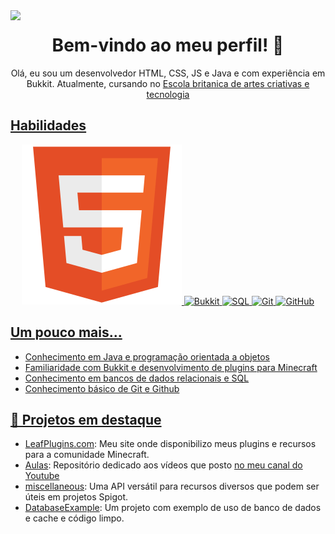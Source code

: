 <img src="https://user-images.githubusercontent.com/59892753/122819440-d97f2e80-d2b0-11eb-87dd-0d6737de5452.png" width="400px" align="left">

<h1 align="center">Bem-vindo ao meu perfil! 👋</h1>
<p align="center">Olá, eu sou um desenvolvedor HTML, CSS, JS e Java e com experiência em Bukkit. Atualmente, cursando no <a href="https://ebaconline.com.br/">Escola britanica de artes criativas e tecnologia

<h2>Habilidades</h2>
<p align="center">
  <img alt="Html" src="https://raw.githubusercontent.com/devicons/devicon/master/icons/html5/html5-original.svg">
  <img alt="Bukkit" src="https://img.shields.io/badge/-Bukkit-9fcf00?style=flat-square&logo=Java&logoColor=white">
  <img alt="SQL" src="https://img.shields.io/badge/-SQL-blue?style=flat-square&logo=MySQL&logoColor=white">
  <img alt="Git" src="https://img.shields.io/badge/-Git-f34f29?style=flat-square&logo=Git&logoColor=white">
  <img alt="GitHub" src="https://img.shields.io/badge/-GitHub-black?style=flat-square&logo=GitHub&logoColor=white">
</p>

<h2>Um pouco mais...</h2>

- Conhecimento em Java e programação orientada a objetos
- Familiaridade com Bukkit e desenvolvimento de plugins para Minecraft
- Conhecimento em bancos de dados relacionais e SQL
- Conhecimento básico de Git e Github
 
<h2>🚀 Projetos em destaque</h2>
<p align="center">
  
- [LeafPlugins.com](https://leafplugins.com): Meu site onde disponibilizo meus plugins e recursos para a comunidade Minecraft.
- [Aulas](https://github.com/fleivinho/Aulas): Repositório dedicado aos vídeos que posto [no meu canal do Youtube](https://www.youtube.com/@fleivinho)
- [miscellaneous](https://github.com/fleivinho/miscellaneous): Uma API versátil para recursos diversos que podem ser úteis em projetos Spigot.
- [DatabaseExample](https://github.com/fleivinho/DatabaseExample): Um projeto com exemplo de uso de banco de dados e cache e código limpo.
  
</p>
